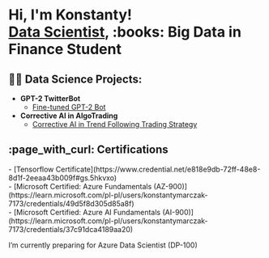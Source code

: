 <h1>Hi, I'm Konstanty! <br/><a href="https://github.com/DataProfunda">Data Scientist</a>, :books: Big Data in Finance Student</a>

<h2>👨‍💻 Data Science Projects:</h2>

- <b>GPT-2 TwitterBot</b>
  - [Fine-tuned GPT-2 Bot](https://github.com/DataProfunda/GPT-2-TwitterBot)
- <b>Corrective AI in AlgoTrading</b>
  - [Corrective AI in Trend Following Trading Strategy](https://github.com/DataProfunda/Corrective-AI-in-AlgoTrading)

<h2>:page_with_curl: Certifications</h2>
- [Tensorflow Certificate](https://www.credential.net/e818e9db-72ff-48e8-8d1f-2eeaa43b009f#gs.5hkvxo) <br>
- [Microsoft Certified: Azure Fundamentals (AZ-900)](https://learn.microsoft.com/pl-pl/users/konstantymarczak-7173/credentials/49d5f8d305d85a8f) <br>
- [Microsoft Certified: Azure AI Fundamentals (AI-900)](https://learn.microsoft.com/pl-pl/users/konstantymarczak-7173/credentials/37c91dca4189aa20) <br>

I’m currently preparing for Azure Data Scientist (DP-100)
<!--
**joshmadakor1/joshmadakor1** is a ✨ _special_ ✨ repository because its `README.md` (this file) appears on your GitHub profile.

Here are some ideas to get you started:

- 🔭 I’m currently working on ...
- 🌱 I’m currently learning ...
- 👯 I’m looking to collaborate on ...
- 🤔 I’m looking for help with ...
- 💬 Ask me about ...
- 📫 How to reach me: ...
- 😄 Pronouns: ...
- ⚡ Fun fact: ...
-->
